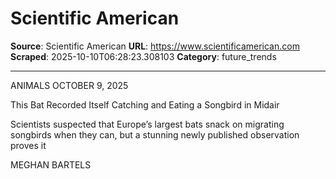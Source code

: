 # Scientific American

**Source**: Scientific American
**URL**: https://www.scientificamerican.com
**Scraped**: 2025-10-10T06:28:23.308103
**Category**: future_trends

---

ANIMALS
OCTOBER 9, 2025

This Bat Recorded Itself Catching and Eating a Songbird in Midair

Scientists suspected that Europe’s largest bats snack on migrating songbirds when they can, but a stunning newly published observation proves it

MEGHAN BARTELS
